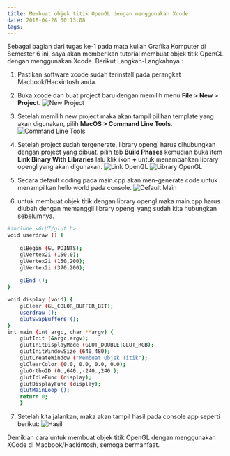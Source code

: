 ```yaml
---
title: Membuat objek titik OpenGL dengan menggunakan Xcode
date: 2018-04-28 00:13:08
tags:
---
```


Sebagai bagian dari tugas ke-1 pada mata kuliah Grafika Komputer di Semester 6 ini, saya akan memberikan tutorial membuat objek titik OpenGL dengan menggunakan Xcode.
Berikut Langkah-Langkahnya :

1. Pastikan software xcode sudah terinstall pada perangkat Macbook/Hackintosh anda.

2. Buka xcode dan buat project baru dengan memilih menu **File > New > Project**.
![New Project](https://github.com/iwanbazz/iwanbazz.github.io/blob/master/img/new_project.png?raw=true)

3. Setelah memilih new project maka akan tampil pilihan template yang akan digunakan, pilih **MacOS > Command Line Tools**.
![Command Line Tools](https://github.com/iwanbazz/iwanbazz.github.io/blob/master/img/command_line_tools.png?raw=true)

4. Setelah project sudah tergenerate, library opengl harus dihubungkan dengan project yang dibuat. pilih tab **Build Phases** kemudian buka item **Link Binary With Libraries** lalu klik ikon **+** untuk menambahkan library opengl yang akan digunakan.
![Link OpenGL](https://github.com/iwanbazz/iwanbazz.github.io/blob/master/img/link_opengl.png?raw=true)
![Library OpenGL](https://github.com/iwanbazz/iwanbazz.github.io/blob/master/img/lib_opengl.png?raw=true)

5. Secara default coding pada main.cpp akan men-generate code untuk menampilkan hello world pada console.
![Default Main](https://github.com/iwanbazz/iwanbazz.github.io/blob/master/img/default_main.png?raw=true)

6. untuk membuat objek titik dengan library opengl maka main.cpp harus diubah dengan memanggil library opengl yang sudah kita hubungkan sebelumnya.

``` bash
#include <GLUT/glut.h>
void userdraw () {
    
    glBegin (GL_POINTS);
    glVertex2i (150,0);
    glVertex2i (150,200);
    glVertex2i (370,200);
    
    glEnd ();
}

void display (void) {
    glClear (GL_COLOR_BUFFER_BIT);
    userdraw ();
    glutSwapBuffers ();
}
int main (int argc, char **argv) {
    glutInit (&argc,argv);
    glutInitDisplayMode (GLUT_DOUBLE|GLUT_RGB);
    glutInitWindowSize (640,480);
    glutCreateWindow ("Membuat Objek Titik");
    glClearColor (0.0, 0.0, 0.0, 0.0);
    gluOrtho2D (0.,640.,-240.,240.);
    glutIdleFunc (display);
    glutDisplayFunc (display);
    glutMainLoop ();
    return 0;
    }
```

7. Setelah kita jalankan, maka akan tampil hasil pada console app seperti berikut:
![Hasil](https://github.com/iwanbazz/iwanbazz.github.io/blob/master/img/result.png?raw=true)

Demikian cara untuk membuat objek titik OpenGL dengan menggunakan XCode di Macbook/Hackintosh, semoga bermanfaat.